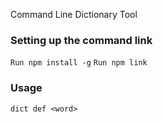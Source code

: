 Command Line Dictionary Tool

### Setting up the command link
``` Run npm install -g ```
``` Run npm link ```

### Usage 
```dict def <word>```